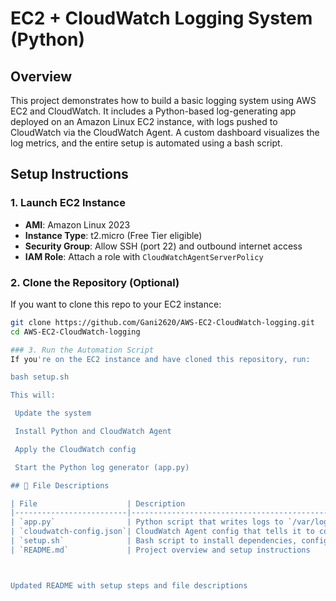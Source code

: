 # EC2 + CloudWatch Logging System (Python)

## Overview
This project demonstrates how to build a basic logging system using AWS EC2 and CloudWatch. It includes a Python-based log-generating app deployed on an Amazon Linux EC2 instance, with logs pushed to CloudWatch via the CloudWatch Agent. A custom dashboard visualizes the log metrics, and the entire setup is automated using a bash script.

##  Setup Instructions

### 1. Launch EC2 Instance
- **AMI**: Amazon Linux 2023
- **Instance Type**: t2.micro (Free Tier eligible)
- **Security Group**: Allow SSH (port 22) and outbound internet access
- **IAM Role**: Attach a role with `CloudWatchAgentServerPolicy`

### 2. Clone the Repository (Optional)
If you want to clone this repo to your EC2 instance:
```bash
git clone https://github.com/Gani2620/AWS-EC2-CloudWatch-logging.git
cd AWS-EC2-CloudWatch-logging

### 3. Run the Automation Script
If you're on the EC2 instance and have cloned this repository, run:

bash setup.sh

This will:

 Update the system

 Install Python and CloudWatch Agent

 Apply the CloudWatch config

 Start the Python log generator (app.py)

## 📂 File Descriptions

| File                    | Description                                                                 |
|-------------------------|-----------------------------------------------------------------------------|
| `app.py`                | Python script that writes logs to `/var/log/myapp.log` every 10 seconds     |
| `cloudwatch-config.json`| CloudWatch Agent config that tells it to collect logs from the app log file |
| `setup.sh`              | Bash script to install dependencies, configure CloudWatch, and start logging|
| `README.md`             | Project overview and setup instructions                                     |



Updated README with setup steps and file descriptions
